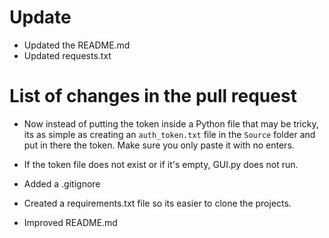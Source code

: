 # Update
* Updated the README.md
* Updated requests.txt

# List of changes in the pull request
* Now instead of putting the token inside a Python file that may be tricky, its as simple as creating an `auth_token.txt` file in the `Source` folder and put in there the token. Make sure you only paste it with no enters.

* If the token file does not exist or if it's empty, GUI.py does not run.
* Added a .gitignore
* Created a requirements.txt file so its easier to clone the projects.
* Improved README.md
